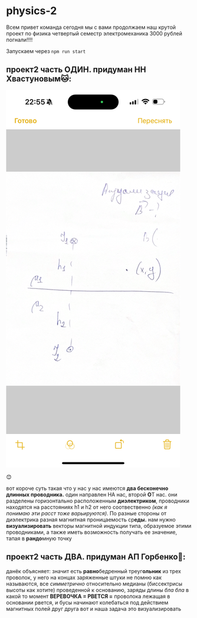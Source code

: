# physics-2

Всем привет команда сегодня мы с вами продолжаем наш крутой проект по физика четвертый семестр электромеханика 3000 рублей погнали!!!!

Запускаем через `npm run start`

## **проект2 часть ОДИН. придуман НН Хвастуновым🐱:**
![xvost.PNG](readme-resources/xvost.PNG)

😊

вот короче суть такая что у нас у нас имеются **два бесконечно длинных проводника.** один направлен 
НА нас, второй **О**Т нас. они разделены горизонтально расположенным **диэлектриком**, проводники находятся на расстояниях h1 и h2 от него соотвественно *(как я понимаю эти расст тоже варьируются)*.
По разные стороны от диэлектрика разная магнитная проницаемость ср**еды.** нам нужно **визуализировать** векторы магнитной индукции типа, образуемое этими проводниками, а также иметь возможность получать ее значение, тапая в **рандо**мную точку

## **проект2 часть ДВА. придуман АП Горбенко👗:**

данёк объясняет:
значит есть **равно**бедренный треуг**ольник** из трех проволок, у него на концах заряженные штуки не 
помню как называются, все *симметрично* относительно медианы (биссектрисы высоты как хотите) проведенной к основанию, 
заряды длины *бла бла* в какой то момент **ВЕРЕВОЧКА = РВЕТСЯ =** проволока лежащая в
основании рвется, и бусы начинают колебаться под действием магнитных полей друг друга вот и
наша задача это визуализировать